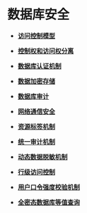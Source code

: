 # 数据库安全<a name="ZH-CN_TOPIC_0000001135665703"></a>

-   **[访问控制模型](访问控制模型.md)**  

-   **[控制权和访问权分离](控制权和访问权分离.md)**  

-   **[数据库认证机制](数据库认证机制.md)**  

-   **[数据加密存储](数据加密存储.md)**  

-   **[数据库审计](数据库审计.md)**  

-   **[网络通信安全](网络通信安全.md)**  

-   **[资源标签机制](资源标签机制.md)**  

-   **[统一审计机制](统一审计机制.md)**  

-   **[动态数据脱敏机制](动态数据脱敏机制.md)**  

-   **[行级访问控制](行级访问控制.md)**  

-   **[用户口令强度校验机制](用户口令强度校验机制.md)**  

-   **[全密态数据库等值查询](全密态数据库等值查询.md)**  


